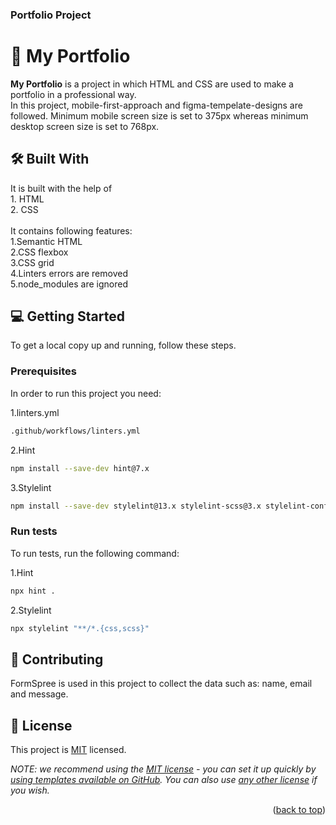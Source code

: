 <h3><b>Portfolio Project</b></h3>

# 📖 My Portfolio <a name="about-project"></a>

**My Portfolio** is a project in which HTML and CSS are used to make a portfolio in a professional way.<br>In this project, mobile-first-approach and figma-tempelate-designs are followed. Minimum mobile screen size is set to 375px whereas minimum desktop screen size is set to 768px.

## 🛠 Built With <a name="built-with"></a>
It is built with the help of<br>1. HTML<br>2. CSS<br><br>It contains following features:<br>1.Semantic HTML<br>2.CSS flexbox<br>3.CSS grid<br>4.Linters errors are removed<br>5.node_modules are ignored

## 💻 Getting Started <a name="getting-started"></a>
To get a local copy up and running, follow these steps.

### Prerequisites
In order to run this project you need:<br>

1.linters.yml
```sh
.github/workflows/linters.yml
```

2.Hint
```sh
npm install --save-dev hint@7.x
```

3.Stylelint
```sh
npm install --save-dev stylelint@13.x stylelint-scss@3.x stylelint-config-standard@21.x stylelint-csstree-validator@1.x
```

### Run tests

To run tests, run the following command:<br>

1.Hint
```sh
npx hint .
```

2.Stylelint
```sh
npx stylelint "**/*.{css,scss}"
```

## 🤝 Contributing <a name="contributing"></a>
FormSpree is used in this project to collect the data such as: name, email and message. 

## 📝 License <a name="license"></a>

This project is [MIT](./LICENSE) licensed.

_NOTE: we recommend using the [MIT license](https://choosealicense.com/licenses/mit/) - you can set it up quickly by [using templates available on GitHub](https://docs.github.com/en/communities/setting-up-your-project-for-healthy-contributions/adding-a-license-to-a-repository). You can also use [any other license](https://choosealicense.com/licenses/) if you wish._

<p align="right">(<a href="#readme-top">back to top</a>)</p>